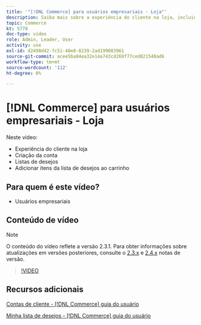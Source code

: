 ```yaml
---
title: '"[!DNL Commerce] para usuários empresariais - Loja"'
description: Saiba mais sobre a experiência do cliente na loja, incluindo criação de conta, listas de desejos e adição de itens da lista de desejos ao carrinho
topic: Commerce
kt: 5778
doc-type: video
role: Admin, Leader, User
activity: use
exl-id: d2498d42-fc51-48e0-8239-2ad199003961
source-git-commit: acee5ba84ea32e14a743cd269f77ced821548ad6
workflow-type: tm+mt
source-wordcount: '112'
ht-degree: 0%

---
```


# [!DNL Commerce] para usuários empresariais - Loja

Neste vídeo:

- Experiência do cliente na loja
- Criação da conta
- Listas de desejos
- Adicionar itens da lista de desejos ao carrinho

## Para quem é este vídeo?

- Usuários empresariais

## Conteúdo de vídeo

>[!NOTE]
>
>O conteúdo do vídeo reflete a versão 2.3.1. Para obter informações sobre atualizações em versões posteriores, consulte o [ 2.3.x](https://devdocs.magento.com/guides/v2.3/release-notes/bk-release-notes.html) e [2.4.x](https://devdocs.magento.com/guides/v2.4/release-notes/bk-release-notes.html) notas de versão.

>[!VIDEO](https://video.tv.adobe.com/v/36188?quality=12&learn=on)

## Recursos adicionais

[Contas de cliente - [!DNL Commerce] guia do usuário](https://docs.magento.com/user-guide/customers/customer-account.html)

[Minha lista de desejos - [!DNL Commerce] guia do usuário](https://docs.magento.com/user-guide/customers/account-dashboard-my-wish-list.html)
